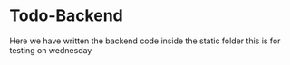 # Todo-Backend

Here we have written the backend code inside the static folder
this is for testing on wednesday

